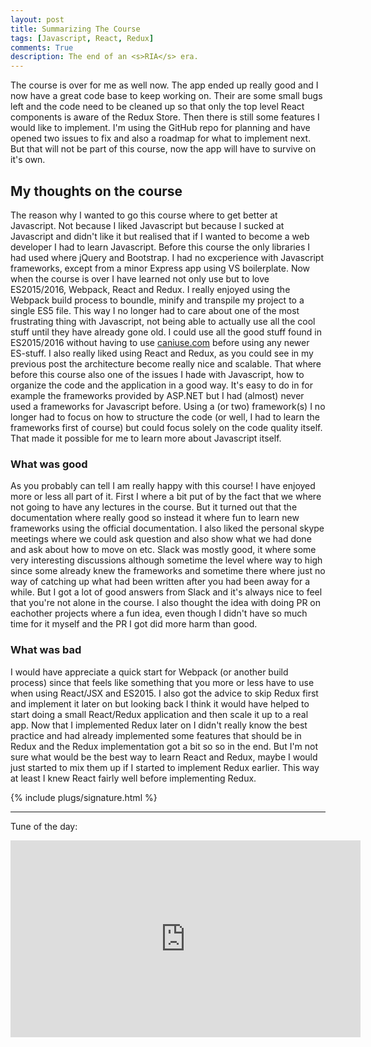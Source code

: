 ```yaml
---
layout: post
title: Summarizing The Course
tags: [Javascript, React, Redux]
comments: True
description: The end of an <s>RIA</s> era.
---
```

The course is over for me as well now. The app ended up really good and I now have a great code base to keep working on. Their are some small bugs left and the code need to be cleaned up so that only the top level React components is aware of the Redux Store. Then there is still some features I would like to implement. I'm using the GitHub repo for planning and have opened two issues to fix and also a roadmap for what to implement next. But that will not be part of this course, now the app will have to survive on it's own.

## My thoughts on the course

The reason why I wanted to go this course where to get better at Javascript. Not because I liked Javascript but because I sucked at Javascript and didn't like it but realised that if I wanted to become a web developer I had to learn Javascript. Before this course the only libraries I had used where jQuery and Bootstrap. I had no excperience with Javascript frameworks, except from a minor Express app using VS boilerplate. Now when the course is over I have learned not only use but to love ES2015/2016, Webpack, React and Redux. I really enjoyed using the Webpack build process to boundle, minify and transpile my project to a single ES5 file. This way I no longer had to care about one of the most frustrating thing with Javascript, not being able to actually use all the cool stuff until they have already gone old. I could use all the good stuff found in ES2015/2016 without having to use [caniuse.com](http://caniuse.com/) before using any newer ES-stuff. I also really liked using React and Redux, as you could see in my previous post the architecture become really nice and scalable. That where before this course also one of the issues I hade with Javascript, how to organize the code and the application in a good way. It's easy to do in for example the frameworks provided by ASP.NET but I had (almost) never used a frameworks for Javascript before. Using a (or two) framework(s) I no longer had to focus on how to structure the code (or well, I had to learn the frameworks first of course) but could focus solely on the code quality itself. That made it possible for me to learn more about Javascript itself.

### What was good

As you probably can tell I am really happy with this course! I have enjoyed more or less all part of it. First I where a bit put of by the fact that we where not going to have any lectures in the course. But it turned out that the documentation where really good so instead it where fun to learn new frameworks using the official documentation. I also liked the personal skype meetings where we could ask question and also show what we had done and ask about how to move on etc. Slack was mostly good, it where some very interesting discussions although sometime the level where way to high since some already knew the frameworks and sometime there where just no way of catching up what had been written after you had been away for a while. But I got a lot of good answers from Slack and it's always nice to feel that you're not alone in the course. I also thought the idea with doing PR on eachother projects where a fun idea, even though I didn't have so much time for it myself and the PR I got did more harm than good.

### What was bad

I would have appreciate a quick start for Webpack (or another build process) since that feels like something that you more or less have to use when using React/JSX and ES2015. I also got the advice to skip Redux first and implement it later on but looking back I think it would have helped to start doing a small React/Redux application and then scale it up to a real app. Now that I implemented Redux later on I didn't really know the best practice and had already implemented some features that should be in Redux and the Redux implementation got a bit so so in the end. But I'm not sure what would be the best way to learn React and Redux, maybe I would just started to mix them up if I started to implement Redux earlier. This way at least I knew React fairly well before implementing Redux.

{% include plugs/signature.html %}  

__________

Tune of the day:  
<iframe width="560" height="315" src="https://www.youtube.com/embed/kszLwBaC4Sw" frameborder="0" allowfullscreen></iframe>

